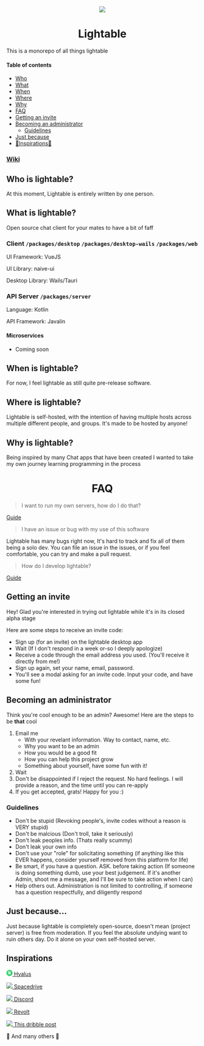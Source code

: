 <p align="center">
<img src="https://github.com/brys0/Lightable/blob/pre-alpha/assets/Lightable-Logo.png?raw=true" height="256" align="center">
</p>

<h1 align="center">Lightable</h1>

This is a monorepo of all things lightable

#### Table of contents
* [Who](https://github.com/brys0/Lightable#who-is-lightable#Who-is-lightable)
* [What](https://github.com/brys0/Lightable#What-is-lightable)
* [When](https://github.com/brys0/Lightable#When-is-lightable)
* [Where](https://github.com/brys0/Lightable#Where-is-lightable)
* [Why](https://github.com/brys0/Lightable#Why-is-lightable)
* [FAQ](https://github.com/brys0/Lightable#faq)
* [Getting an invite](https://github.com/Lightable#Getting-an-invite)
* [Becoming an administrator](https://github.com/brys0/Lightable#becoming-an-administrator)
  - [Guidelines](https://github.com/brys0/Lightable#guidelines)
* [Just because](https://github.com/brys0/Lightable#just-because)
* [💖Inspirations💖](https://github.com/brys0/Lightable#Inspirations)
### [Wiki](https://github.com/brys0/Lightable/wiki)

## Who is lightable?

At this moment, Lightable is entirely written by one person.

## What is lightable?

Open source chat client for your mates to have a bit of faff

### Client `/packages/desktop` `/packages/desktop-wails` `/packages/web`

UI Framework: VueJS

UI Library: naive-ui

Desktop Library: Wails/Tauri

### API Server `/packages/server`

Language: Kotlin

API Framework: Javalin

#### Microservices

* Coming soon

## When is lightable?

For now, I feel lightable as still quite pre-release software.

## Where is lightable?

Lightable is self-hosted, with the intention of having multiple hosts across multiple different people, and groups. It's made to be hosted by anyone!

## Why is lightable?

Being inspired by many Chat apps that have been created I wanted to take my own journey learning programming in the process

<h1 align="center">FAQ</h1>

> I want to run my own servers, how do I do that?

[Guide](https://github.com/brys0/Lightable/wiki/Selfhost)

> I have an issue or bug with my use of this software

Lightable has many bugs right now, It's hard to track and fix all of them being a solo dev. 
You can file an issue in the issues, or if you feel comfortable, you can try and make a pull request.

> How do I develop lightable?

[Guide](https://github.com/brys0/Lightable/wiki/Development)

## Getting an invite 

Hey! Glad you're interested in trying out lightable while it's in its closed alpha stage

Here are some steps to receive an invite code:

* Sign up (for an invite) on the lightable desktop app
* Wait (If I don't respond in a week or-so I deeply apologize) 
* Receive a code through the email address you used. (You'll receive it directly from me!)
* Sign up again, set your name, email, password. 
* You'll see a modal asking for an invite code. Input your code, and have some fun!

## Becoming an administrator

Think you're cool enough to be an admin? Awesome! 
Here are the steps to be **that** cool 

1. Email me 
    - With your revelant information. Way to contact, name, etc.
    - Why you want to be an admin
    - How you would be a good fit
    - How you can help this project grow
    - Something about yourself, have some fun with it!
2. Wait
3. Don't be disappointed if I reject the request. No hard feelings. I will provide a reason, and the time until you can re-apply
4. If you get accepted, grats! Happy for you :)

### Guidelines

* Don't be stupid (Revoking people's, invite codes without a reason is VERY stupid)
* Don't be malcious (Don't troll, take it seriously)
* Don't leak peoples info. (Thats really scummy)
* Don't leak your own info 
* Don't use your "role" for solicitating something (if anything like this EVER happens, consider yourself removed from this platform for life)
* Be smart, if you have a question. ASK. before taking action (If someone is doing something dumb, use your best judgement. If it's another Admin, shoot me a message, and I'll be sure to take action when I can)
* Help others out. Administration is not limited to controlling, if someone has a question respectfully, and diligently respond

## Just because...

Just because lightable is completely open-source, doesn't mean (project server) is free from moderation. If you feel the absolute undying want to ruin others day. Do it alone on your own self-hosted server. 
## Inspirations

<a href="https://hyalus.app/" target="_blank">
  <p>
    <img src="https://raw.githubusercontent.com/atriplex-co/hyalus/master/packages/client-web/src/assets/images/icon-circle.png" height="16">
    Hyalus
  </p>
</a>
<a href="https://spacedrive.com/" target="_blank">
  <p>
    <img src="https://www.spacedrive.com/assets/logo.55968170.png" height="16">
    Spacedrive 
  </p>
</a>
<a href="https://discord.com/" target="_blank">
  <p>
    <img src="https://discord.com/assets/847541504914fd33810e70a0ea73177e.ico" height="16">
    Discord
  </p>
</a>
<a href="https://revolt.chat/" target="_blank">
  <p>
    <img src="https://revolt.chat/favicon.ico" height="16">
    Revolt
  </p>
</a>
<a href="https://dribbble.com/shots/13944513-Team-Chat-App-VisualExploration/" target="_blank">
  <p>
    <img src="https://cdn.dribbble.com/users/1750819/avatars/small/7d8b1659d63025758603ef1b9f71c721.jpg?1639583578" height="16">
    This dribble post
  </p>
</a>
<p>
  💖 And many others 💖
</p>

